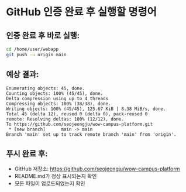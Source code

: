 # GitHub 인증 완료 후 실행할 명령어

## 인증 완료 후 바로 실행:

```bash
cd /home/user/webapp
git push -u origin main
```

## 예상 결과:
```
Enumerating objects: 45, done.
Counting objects: 100% (45/45), done.
Delta compression using up to 4 threads
Compressing objects: 100% (38/38), done.
Writing objects: 100% (45/45), 125.67 KiB | 8.38 MiB/s, done.
Total 45 (delta 12), reused 0 (delta 0), pack-reused 0
remote: Resolving deltas: 100% (12/12), done.
To https://github.com/seojeongju/wow-campus-platform.git
 * [new branch]      main -> main
Branch 'main' set up to track remote branch 'main' from 'origin'.
```

## 푸시 완료 후:
- GitHub 저장소: https://github.com/seojeongju/wow-campus-platform
- README.md가 정상 표시되는지 확인
- 모든 파일이 업로드되었는지 확인